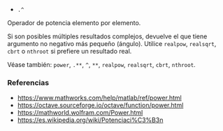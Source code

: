 - `.^`

Operador de potencia elemento por elemento.

Si son posibles múltiples resultados complejos, devuelve el que tiene argumento
no negativo más pequeño (ángulo). Utilice `realpow`, `realsqrt`, `cbrt` o
`nthroot` si prefiere un resultado real.

Véase también: `power`, `.**`, `^`, `**`, `realpow`, `realsqrt`, `cbrt`,
`nthroot`.

### Referencias

- https://www.mathworks.com/help/matlab/ref/power.html
- https://octave.sourceforge.io/octave/function/power.html
- https://mathworld.wolfram.com/Power.html
- https://es.wikipedia.org/wiki/Potenciaci%C3%B3n
